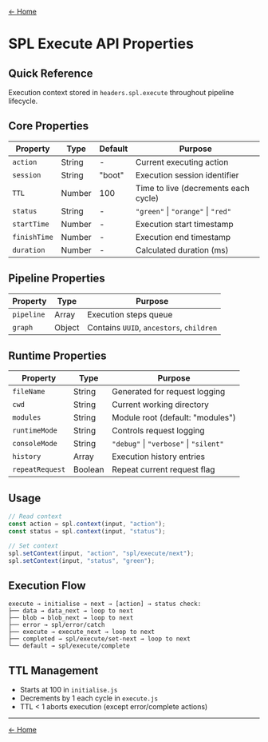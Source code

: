 [← Home](../README.md)

# SPL Execute API Properties

## Quick Reference
Execution context stored in `headers.spl.execute` throughout pipeline lifecycle.

## Core Properties
| Property | Type | Default | Purpose |
|----------|------|---------|---------|
| `action` | String | - | Current executing action |
| `session` | String | "boot" | Execution session identifier |
| `TTL` | Number | 100 | Time to live (decrements each cycle) |
| `status` | String | - | `"green"` \| `"orange"` \| `"red"` |
| `startTime` | Number | - | Execution start timestamp |
| `finishTime` | Number | - | Execution end timestamp |
| `duration` | Number | - | Calculated duration (ms) |

## Pipeline Properties
| Property | Type | Purpose |
|----------|------|---------|
| `pipeline` | Array | Execution steps queue |
| `graph` | Object | Contains `UUID`, `ancestors`, `children` |

## Runtime Properties
| Property | Type | Purpose |
|----------|------|---------|
| `fileName` | String | Generated for request logging |
| `cwd` | String | Current working directory |
| `modules` | String | Module root (default: "modules") |
| `runtimeMode` | String | Controls request logging |
| `consoleMode` | String | `"debug"` \| `"verbose"` \| `"silent"` |
| `history` | Array | Execution history entries |
| `repeatRequest` | Boolean | Repeat current request flag |

## Usage
```javascript
// Read context
const action = spl.context(input, "action");
const status = spl.context(input, "status");

// Set context
spl.setContext(input, "action", "spl/execute/next");
spl.setContext(input, "status", "green");
```

## Execution Flow
```
execute → initialise → next → [action] → status check:
├── data → data_next → loop to next
├── blob → blob_next → loop to next  
├── error → spl/error/catch
├── execute → execute_next → loop to next
├── completed → spl/execute/set-next → loop to next
└── default → spl/execute/complete
```

## TTL Management
- Starts at 100 in `initialise.js`
- Decrements by 1 each cycle in `execute.js`  
- TTL < 1 aborts execution (except error/complete actions)

---

[← Home](../README.md)